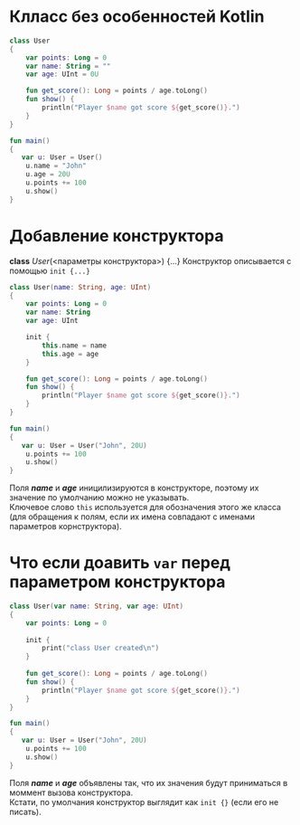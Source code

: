 # Клласс без особенностей Kotlin
```Kotlin
class User
{
    var points: Long = 0
    var name: String = ""
    var age: UInt = 0U

    fun get_score(): Long = points / age.toLong()
    fun show() {
        println("Player $name got score ${get_score()}.")
    }
}

fun main()
{
   var u: User = User()
    u.name = "John"
    u.age = 20U
    u.points += 100
    u.show()
}
```

# Добавление конструктора
__class__ _User_(<параметры конструктора>) {...}
Конструктор описывается с помощью ```init {...}```

```Kotlin
class User(name: String, age: UInt)
{
    var points: Long = 0
    var name: String
    var age: UInt

    init {
        this.name = name
        this.age = age
    }

    fun get_score(): Long = points / age.toLong()
    fun show() {
        println("Player $name got score ${get_score()}.")
    }
}

fun main()
{
   var u: User = User("John", 20U)
    u.points += 100
    u.show()
}
```
Поля ___name___ и ___age___ иницилизируются в конструкторе, поэтому их значение по умолчанию можно не указывать.<br>
Ключевое слово ```this``` используется для обозначения этого же класса<br>
(для обращения к полям, если их имена совпадают с именами параметров корнструктора).

# Что если доавить ```var``` перед параметром конструктора
```Kotlin
class User(var name: String, var age: UInt)
{
    var points: Long = 0
    
    init {
        print("class User created\n")
    }
    
    fun get_score(): Long = points / age.toLong()
    fun show() {
        println("Player $name got score ${get_score()}.")
    }
}

fun main()
{
   var u: User = User("John", 20U)
    u.points += 100
    u.show()
}
```

Поля ___name___ и ___age___ объявлены так, что их значения будут приниматься в моммент вызова конструктора.<br>
Кстати, по умолчания конструктор выглядит как ```init {}``` (если его не писать).
